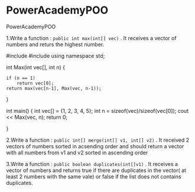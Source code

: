 # PowerAcademyPOO
PowerAcademyPOO

1.Write a function : ```public int max(int[] vec)```  . It receives a vector of numbers and returs the highest number.

#include <iostream>
#include <vector>
using namespace std;


   int Max(int vec[], int n) 
{ 
    
    if (n == 1) 
        return vec[0]; 
    return max(vec[n-1], Max(vec, n-1)); 
    
} 
  

int main() 
{ 
    int vec[] = {1, 2, 3, 4, 5}; 
    int n = sizeof(vec)/sizeof(vec[0]); 
    cout <<  Max(vec, n); 
    return 0; 

} 

2.Write a function : ```public int[] merge(int[] v1, int[] v2)``` . It received 2 vectors of numbers sorted in acsending order and should return a vector with all numbers from v1 and v2 sorted in ascending order

3.Write a function : ```public boolean duplicates(int[]v1)``` . It receives a vector of numbers and returns true if there are duplicates in the vector( at least 2 numbers with the same vale) or false if the list does not contains duplicates.
